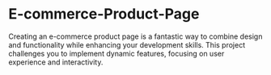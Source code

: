 # E-commerce-Product-Page
 Creating an e-commerce product page is a fantastic way to combine design and functionality while enhancing your development skills. This project challenges you to implement dynamic features, focusing on user experience and interactivity.
